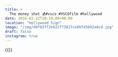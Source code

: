 ```yaml
---
title: >
  The money shot 💰#vsco #VSCOfilm #hollywood
date: 2016-02-22T20:19:09+00:00
location: "Hollywood Sign"
image: "/img/d8f02ff2eb22f73817ce86fd5692a8cd.jpg"
draft: false
instagram: true
---
```


{{<photo src="/img/d8f02ff2eb22f73817ce86fd5692a8cd.jpg">}}
